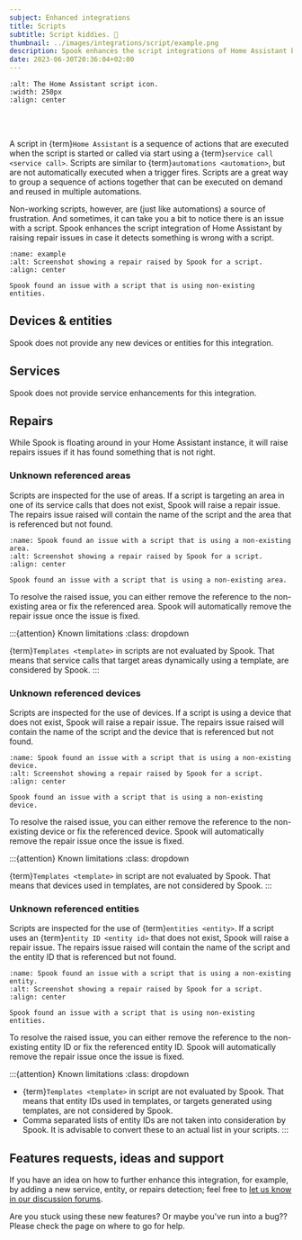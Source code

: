 ```yaml
---
subject: Enhanced integrations
title: Scripts
subtitle: Script kiddies. 🍼
thumbnail: ../images/integrations/script/example.png
description: Spook enhances the script integrations of Home Assistant by raising repairs issues, in case it detects something is wrong with a script, for example, if it is using non-existing entities.
date: 2023-06-30T20:36:04+02:00
---
```


```{image} https://brands.home-assistant.io/script/logo.png
:alt: The Home Assistant script icon.
:width: 250px
:align: center
```

<br><br>

A script in {term}`Home Assistant` is a sequence of actions that are executed when the script is started or called via start using a {term}`service call <service call>`. Scripts are similar to {term}`automations <automation>`, but are not automatically executed when a trigger fires. Scripts are a great way to group a sequence of actions together that can be executed on demand and reused in multiple automations.

Non-working scripts, however, are (just like automations) a source of frustration. And sometimes, it can take you a bit to notice there is an issue with a script. Spook enhances the script integration of Home Assistant by raising repair issues in case it detects something is wrong with a script.

```{figure} ../images/integrations/script/example.png
:name: example
:alt: Screenshot showing a repair raised by Spook for a script.
:align: center

Spook found an issue with a script that is using non-existing entities.
```

## Devices & entities

Spook does not provide any new devices or entities for this integration.

## Services

Spook does not provide service enhancements for this integration.

## Repairs

While Spook is floating around in your Home Assistant instance, it will raise repairs issues if it has found something that is not right.

### Unknown referenced areas

Scripts are inspected for the use of areas. If a script is targeting an area in one of its service calls that does not exist, Spook will raise a repair issue. The repairs issue raised will contain the name of the script and the area that is referenced but not found.

```{figure} ../images/integrations/script/unknown_area.png
:name: Spook found an issue with a script that is using a non-existing area.
:alt: Screenshot showing a repair raised by Spook for a script.
:align: center

Spook found an issue with a script that is using a non-existing area.
```

To resolve the raised issue, you can either remove the reference to the non-existing area or fix the referenced area. Spook will automatically remove the repair issue once the issue is fixed.

:::{attention} Known limitations
:class: dropdown

{term}`Templates <template>` in scripts are not evaluated by Spook. That means that service calls that target areas dynamically using a template, are considered by Spook.
:::

### Unknown referenced devices

Scripts are inspected for the use of devices. If a script is using a device that does not exist, Spook will raise a repair issue. The repairs issue raised will contain the name of the script and the device that is referenced but not found.

```{figure} ../images/integrations/script/unknown_device.png
:name: Spook found an issue with a script that is using a non-existing device.
:alt: Screenshot showing a repair raised by Spook for a script.
:align: center

Spook found an issue with a script that is using a non-existing device.
```

To resolve the raised issue, you can either remove the reference to the non-existing device or fix the referenced device. Spook will automatically remove the repair issue once the issue is fixed.

:::{attention} Known limitations
:class: dropdown

{term}`Templates <template>` in script are not evaluated by Spook. That means that devices used in templates, are not considered by Spook.
:::

### Unknown referenced entities

Scripts are inspected for the use of {term}`entities <entity>`. If a script uses an {term}`entity ID <entity id>` that does not exist, Spook will raise a repair issue. The repairs issue raised will contain the name of the script and the entity ID that is referenced but not found.

```{figure} ../images/integrations/script/example.png
:name: Spook found an issue with a script that is using a non-existing entity.
:alt: Screenshot showing a repair raised by Spook for a script.
:align: center

Spook found an issue with a script that is using non-existing entities.
```

To resolve the raised issue, you can either remove the reference to the non-existing entity ID or fix the referenced entity ID. Spook will automatically remove the repair issue once the issue is fixed.

:::{attention} Known limitations
:class: dropdown

- {term}`Templates <template>` in script are not evaluated by Spook. That means that entity IDs used in templates, or targets generated using templates, are not considered by Spook.
- Comma separated lists of entity IDs are not taken into consideration by Spook. It is advisable to convert these to an actual list in your scripts.
  :::

## Features requests, ideas and support

If you have an idea on how to further enhance this integration, for example, by adding a new service, entity, or repairs detection; feel free to [let us know in our discussion forums](https://github.com/frenck/spook/discussions).

Are you stuck using these new features? Or maybe you've run into a bug?? Please check the [](../support) page on where to go for help.
